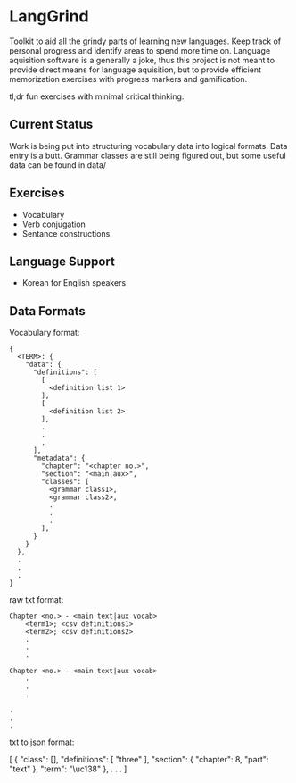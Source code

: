 LangGrind
=========

Toolkit to aid all the grindy parts of learning new languages. Keep track of
personal progress and identify areas to spend more time on. Language aquisition
software is a generally a joke, thus this project is not meant to provide
direct means for language aquisition, but to provide efficient memorization
exercises with progress markers and gamification.

tl;dr fun exercises with minimal critical thinking.


Current Status
--------------

Work is being put into structuring vocabulary data into logical formats. Data
entry is a butt. Grammar classes are still being figured out, but some useful
data can be found in data/


Exercises
---------
* Vocabulary
* Verb conjugation
* Sentance constructions


Language Support
----------------
* Korean for English speakers


Data Formats
------------

Vocabulary format:
    
    {
      <TERM>: {
        "data": {
          "definitions": [
            [
              <definition list 1>
            ],
            [
              <definition list 2>
            ],
            .
            .
            .
          ],
          "metadata": {
            "chapter": "<chapter no.>",
            "section": "<main|aux>",
            "classes": [
              <grammar class1>,
              <grammar class2>,
              .
              .
              .
            ],
          }
        }
      },
      .
      .
      .
    }

raw txt format:

    Chapter <no.> - <main text|aux vocab>
        <term1>; <csv definitions1>
        <term2>; <csv definitions2>
        .
        .
        .
    
    Chapter <no.> - <main text|aux vocab>
        .
        .
        .

    .
    .
    .

txt to json format:

   [
     {
       "class": [],
       "definitions": [
         "three"
       ],
       "section": {
         "chapter": 8,
         "part": "text"
       },
       "term": "\uc138"
     },
     .
     .
     .
   ]
